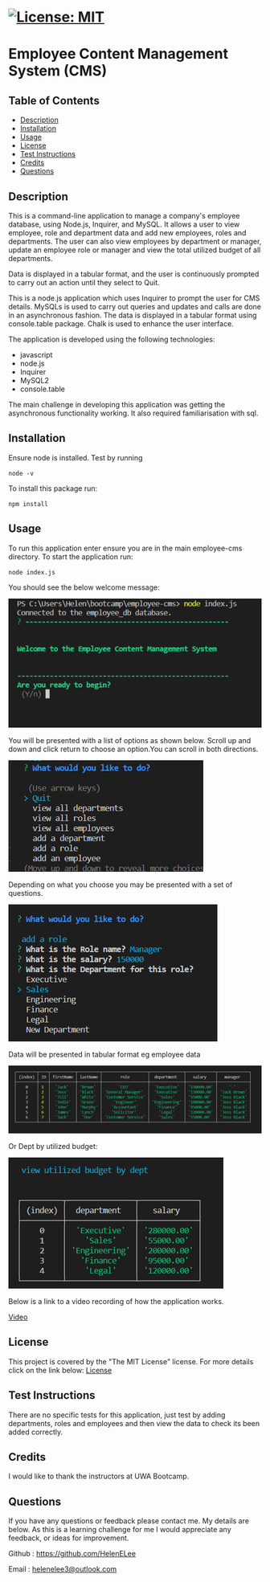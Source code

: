 
  # [![License: MIT](https://img.shields.io/badge/License-MIT-yellow.svg)](https://opensource.org/licenses/MIT)

  # Employee Content Management System (CMS)

  ## Table of Contents
 - [Description](#description)
 - [Installation](#installation)
 - [Usage](#usage)
 - [License](#license)
 - [Test Instructions](#test-instructions)
 - [Credits](#credits)
 - [Questions](#questions)
  
  ## Description
  This is a command-line application to manage a company's employee database, using Node.js, Inquirer, and MySQL. It allows a user to view employee, role and department data and add new employees, roles and departments. The user can also view employees by department or manager, update an employee role or manager and view the total utilized budget of all departments.

  Data is displayed in a tabular format, and the user is continuously prompted to carry out an action until they select to Quit.
  
  This is a node.js application which uses Inquirer to prompt the user for CMS details. MySQLs is used to carry out queries and updates and calls are done in an asynchronous fashion. The data is displayed in a tabular format using console.table package. Chalk is used to enhance the user interface.
  
  The application is developed using the following technologies:
  - javascript
  - node.js
  - Inquirer
  - MySQL2
  - console.table

  The main challenge in developing this application was getting the asynchronous functionality working. It also required familiarisation with sql.


  ## Installation
  Ensure node is installed. Test by running 
  ```
  node -v
  ```

  To install this package run:
  ```
  npm install
  ```

  ## Usage
  To run this application enter ensure you are in the main employee-cms directory. To start the application run:
```
node index.js
```
You should see the below welcome message:

![Here is a screenshot showing the welcome message.](./images/welcome.png)

You will be presented with a list of options as shown below. Scroll up and down and click return to choose an option.You can scroll in both directions.

![Here is a screenshot of the options.](./images/options.png)

Depending on what you choose you may be presented with a set of questions.

![Here is a screenshot of the role questions.](./images/questions.png)

Data will be presented in tabular format eg employee data

![Here is a screenshot of the employee data.](./images/emp_table.png)

Or Dept by utilized budget:

![Here is a screenshot of the dept by utilized budget.](./images/budget.png)

Below is a link to a video recording of how the application works.

  [Video](https://drive.google.com/file/d/19uzivpd8UgF2w8rpkpN58oATm9ymhPHm/view)

  ## License
  This project is covered by the "The MIT License" license.
  For more details click on the link below:
  [License](https://opensource.org/licenses/MIT)
  
  
  ## Test Instructions
  There are no specific tests for this application, just test by adding departments, roles and employees and then view the data to check its been added correctly.

  ## Credits
  I would like to thank the instructors at UWA Bootcamp. 
  
  ## Questions
 If you have any questions or feedback please contact me. My details are below. As this is a learning challenge for me I would appreciate any feedback, or ideas for improvement.

 Github : https://github.com/HelenELee 

 Email : helenelee3@outlook.com
  